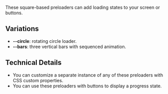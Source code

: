 <p class="lead"> These square-based preloaders can add loading states to your screen or buttons.</p>

## Variations

- **--circle**: rotating circle loader.
- **--bars**: three vertical bars with sequenced animation.

## Technical Details

- You can customize a separate instance of any of these preloaders with CSS custom properties.
- You can use these preloaders with buttons to display a progress state.
